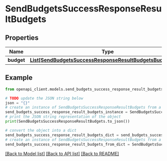 # SendBudgetsSuccessResponseResultBudgets


## Properties

Name | Type | Description | Notes
------------ | ------------- | ------------- | -------------
**budget** | [**List[SendBudgetsSuccessResponseResultBudgetsBudgetInner]**](SendBudgetsSuccessResponseResultBudgetsBudgetInner.md) |  | 

## Example

```python
from openapi_client.models.send_budgets_success_response_result_budgets import SendBudgetsSuccessResponseResultBudgets

# TODO update the JSON string below
json = "{}"
# create an instance of SendBudgetsSuccessResponseResultBudgets from a JSON string
send_budgets_success_response_result_budgets_instance = SendBudgetsSuccessResponseResultBudgets.from_json(json)
# print the JSON string representation of the object
print(SendBudgetsSuccessResponseResultBudgets.to_json())

# convert the object into a dict
send_budgets_success_response_result_budgets_dict = send_budgets_success_response_result_budgets_instance.to_dict()
# create an instance of SendBudgetsSuccessResponseResultBudgets from a dict
send_budgets_success_response_result_budgets_from_dict = SendBudgetsSuccessResponseResultBudgets.from_dict(send_budgets_success_response_result_budgets_dict)
```
[[Back to Model list]](../README.md#documentation-for-models) [[Back to API list]](../README.md#documentation-for-api-endpoints) [[Back to README]](../README.md)


